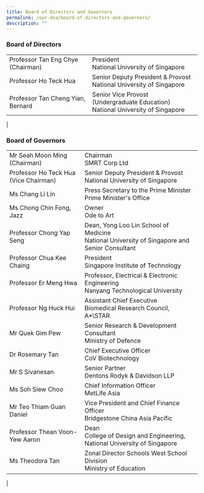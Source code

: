 ```yaml
---
title: Board of Directors and Governors
permalink: /our-dna/board-of-directors-and-governors/
description: ""
---
```

### **Board of Directors**

|  |  |
|---|---|
| Professor Tan Eng Chye (Chairman) | President<br>National University of Singapore |
| Professor Ho Teck Hua | Senior Deputy President & Provost<br>National University of Singapore |
|  Professor Tan Cheng Yian, Bernard | Senior Vice Provost (Undergraduate Education)<br>National University of Singapore |
|

### **Board of Governors**

|  |  |
|---|---|
| Mr Seah Moon Ming (Chairman) | Chairman<br>SMRT Corp Ltd |
| Professor Ho Teck Hua (Vice Chairman) | Senior Deputy President & Provost<br>National University of Singapore |
| Ms Chang Li Lin | Press Secretary to the Prime Minister<br>Prime Minister's Office |
| Ms Chong Chin Fong, Jazz | Owner<br>Ode to Art |
| Professor Chong Yap Seng | Dean, Yong Loo Lin School of Medicine<br>National University of Singapore and Senior Consultant |
| Professor Chua Kee Chaing | President<br>Singapore Institute of Technology |
| Professor Er Meng Hwa | Professor, Electrical & Electronic Engineering<br>Nanyang Technological University |
| Professor Ng Huck Hui | Assistant Chief Executive<br>Biomedical Research Council, A*\STAR |
| Mr Quek Gim Pew | Senior Research & Development Consultant<br>Ministry of Defence |
| Dr Rosemary Tan | Chief Executive Officer<br>CoV Biotechnology |
| Mr S Sivanesan | Senior Partner<br>Dentons Rodyk & Davidson LLP |
| Ms Soh Siew Choo | Chief Information Officer<br>MetLife Asia |
| Mr Teo Thiam Guan Daniel | Vice President and Chief Finance Officer<br>Bridgestone China Asia Pacific |
| Professor Thean Voon-Yew Aaron | Dean<br>College of Design and Engineering, National University of Singapore |
| Ms Theodora Tan | Zonal Director Schools West School Division<br>Ministry of Education |
|